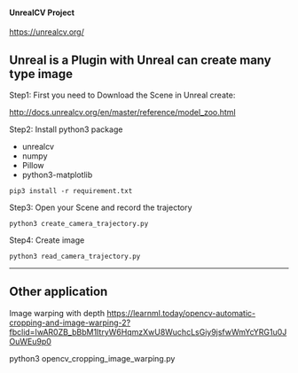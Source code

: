 #### UnrealCV Project

https://unrealcv.org/

## Unreal is a Plugin with Unreal can create many type image


Step1: First you need to Download the Scene in Unreal create:

http://docs.unrealcv.org/en/master/reference/model_zoo.html


Step2: Install python3 package
- unrealcv
- numpy 
- Pillow
- python3-matplotlib

```
pip3 install -r requirement.txt
```

Step3: Open your Scene and record the trajectory

```
python3 create_camera_trajectory.py
```

Step4: Create image

```
python3 read_camera_trajectory.py
```


------------------------------------------------------------------
## Other application

Image warping with depth 
https://learnml.today/opencv-automatic-cropping-and-image-warping-2?fbclid=IwAR0ZB_bBbM1ItryW6HqmzXwU8WuchcLsGiy9jsfwWmYcYRG1u0JOuWEu9p0

python3 opencv_cropping_image_warping.py